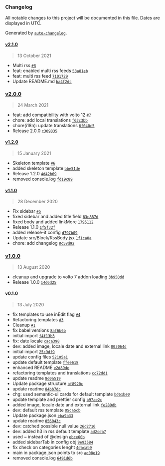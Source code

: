 ### Changelog

All notable changes to this project will be documented in this file. Dates are displayed in UTC.

Generated by [`auto-changelog`](https://github.com/CookPete/auto-changelog).

#### [v2.1.0](https://github.com/RedTurtle/volto-rss-block/compare/v2.0.0...v2.1.0)

> 13 October 2021

- Multi rss [`#8`](https://github.com/RedTurtle/volto-rss-block/pull/8)
- feat: enabled multi rss feeds [`53a81eb`](https://github.com/RedTurtle/volto-rss-block/commit/53a81eb3d1940d74f2e9d9d8b9f37dd709a4ba56)
- feat: multi rss feed [`7101729`](https://github.com/RedTurtle/volto-rss-block/commit/71017290fc9b875b356237a2743b46870704cce0)
- Update README.md [`ba4f2dc`](https://github.com/RedTurtle/volto-rss-block/commit/ba4f2dc200eb5ee1c79d2be63a5512b358d41dd8)

### [v2.0.0](https://github.com/RedTurtle/volto-rss-block/compare/v1.2.0...v2.0.0)

> 24 March 2021

- feat: add compatibility with volto 12 [`#7`](https://github.com/RedTurtle/volto-rss-block/pull/7)
- chore: add local translations [`f63c3bb`](https://github.com/RedTurtle/volto-rss-block/commit/f63c3bb09d3b74671c2c76110f21c941864e2db1)
- chore(i18n): update translations [`6f040c5`](https://github.com/RedTurtle/volto-rss-block/commit/6f040c578d5a900597d13ff20a388e7383a15108)
- Release 2.0.0 [`c309835`](https://github.com/RedTurtle/volto-rss-block/commit/c309835bf876e1ccb9fd3f6b07906ff10c2560c9)

#### [v1.2.0](https://github.com/RedTurtle/volto-rss-block/compare/v1.1.0...v1.2.0)

> 15 January 2021

- Skeleton template [`#6`](https://github.com/RedTurtle/volto-rss-block/pull/6)
- added skeleton template [`bbe51de`](https://github.com/RedTurtle/volto-rss-block/commit/bbe51de6b59c1d0a5606195cb80d6f278a173851)
- Release 1.2.0 [`4d42b69`](https://github.com/RedTurtle/volto-rss-block/commit/4d42b69359f0cd327e5b66d748051d714ec63910)
- removed console.log [`fd19c89`](https://github.com/RedTurtle/volto-rss-block/commit/fd19c892bd96729cfd736cee1eef90d7ee61f987)

#### [v1.1.0](https://github.com/RedTurtle/volto-rss-block/compare/v1.0.0...v1.1.0)

> 28 December 2020

- Fix sidebar [`#5`](https://github.com/RedTurtle/volto-rss-block/pull/5)
- fixed sidebar and added title field [`63e887d`](https://github.com/RedTurtle/volto-rss-block/commit/63e887d2764597e0a8b1742bb5b4817e5f450ebe)
- fixed body and added linkMore [`1795112`](https://github.com/RedTurtle/volto-rss-block/commit/1795112a7d0b3ed19a6713d1deec6fb09fea1146)
- Release 1.1.0 [`1f5f32f`](https://github.com/RedTurtle/volto-rss-block/commit/1f5f32f29e72a07162919a883531e570c0fde3fd)
- added release-it config [`d797b09`](https://github.com/RedTurtle/volto-rss-block/commit/d797b09345f7ff5aa93031fb6a024e6003d940a2)
- Update src/Block/RssBody.jsx [`1f1ca0a`](https://github.com/RedTurtle/volto-rss-block/commit/1f1ca0a3c1daa8cff1a1748d4e667681f47b53a4)
- chore: add changelog [`8c58d92`](https://github.com/RedTurtle/volto-rss-block/commit/8c58d920facffb414e3e54969dc3f7328d4e2ca5)

### [v1.0.0](https://github.com/RedTurtle/volto-rss-block/compare/v0.1.0...v1.0.0)

> 13 August 2020

- cleanup and upgrade to volto 7 addon loading [`3b950dd`](https://github.com/RedTurtle/volto-rss-block/commit/3b950dd78290ace0441085e0426cc23602e5beaa)
- Release 1.0.0 [`14d6d25`](https://github.com/RedTurtle/volto-rss-block/commit/14d6d25a5eab6c7dd60be1aff6bfc9a2b44eefb7)

#### v0.1.0

> 13 July 2020

- fix templates to use inEdit flag [`#4`](https://github.com/RedTurtle/volto-rss-block/pull/4)
- Refactoring templates [`#3`](https://github.com/RedTurtle/volto-rss-block/pull/3)
- Cleanup [`#1`](https://github.com/RedTurtle/volto-rss-block/pull/1)
- fix babel versions [`8af6b6b`](https://github.com/RedTurtle/volto-rss-block/commit/8af6b6b546e43937dd6f46a33e9bb9a2ce3e10cd)
- initial import [`f4f13b3`](https://github.com/RedTurtle/volto-rss-block/commit/f4f13b391a435aab72cc9b4a0a028f2efa1e4bec)
- fix: date locale [`caca398`](https://github.com/RedTurtle/volto-rss-block/commit/caca398b7768c4ce8ad10cfe956e7d481a84d749)
- dev: added image, locale date and external link [`003064d`](https://github.com/RedTurtle/volto-rss-block/commit/003064d47888951476ddee3e27fe6dceecc01e0a)
- initial import [`25c9df9`](https://github.com/RedTurtle/volto-rss-block/commit/25c9df97db0ced893644d89f4ee56d1061ee095c)
- update config files [`52105a1`](https://github.com/RedTurtle/volto-rss-block/commit/52105a13e1339ec39fb986bbe69c63ed67d09af0)
- update default template [`ffee618`](https://github.com/RedTurtle/volto-rss-block/commit/ffee618e473bf7f57560dee464d1529e2f41c960)
- enhanced README [`e2d89de`](https://github.com/RedTurtle/volto-rss-block/commit/e2d89debccfa924f249895b6a59b2c1775b1a147)
- refactoring templates and translations [`cc72dd1`](https://github.com/RedTurtle/volto-rss-block/commit/cc72dd189fd97906e5e76ad89f7269028a72b9be)
- update readme [`8d0a519`](https://github.com/RedTurtle/volto-rss-block/commit/8d0a51918e334211c52226574c7f2aa1bddc39da)
- Update package structure [`bf8920c`](https://github.com/RedTurtle/volto-rss-block/commit/bf8920c67edd503f6fa8dd40767eccaad8e6fd23)
- update readme [`84bb7dc`](https://github.com/RedTurtle/volto-rss-block/commit/84bb7dcb1dfe7ce905831ce42685863f75034b76)
- chg: used semantic-ui cards for default template [`bd61be0`](https://github.com/RedTurtle/volto-rss-block/commit/bd61be0e1a82e95bf31b585937ed54dadab48cc0)
- update template and prettier config [`b97ae2c`](https://github.com/RedTurtle/volto-rss-block/commit/b97ae2c2e164865bb4fdbbd08d4a8e74142b28b4)
- added image, locale date and external link [`fe289db`](https://github.com/RedTurtle/volto-rss-block/commit/fe289db20d9d3e9056f115ce2e9331de8c28d20c)
- dev: default rss template [`05ca5cb`](https://github.com/RedTurtle/volto-rss-block/commit/05ca5cb5cb3dd31f4db150a7d8a6a1801698c4a6)
- Update package.json [`eba9a33`](https://github.com/RedTurtle/volto-rss-block/commit/eba9a339d769a38bcd04a85091d19eca8ebf5d96)
- update readme [`056043c`](https://github.com/RedTurtle/volto-rss-block/commit/056043c905177448881c8047f9509b8b2624f59e)
- dev: catched possible null value [`26d2716`](https://github.com/RedTurtle/volto-rss-block/commit/26d2716a196ed998c9d33eff808bd2c59d93e375)
- dev: added h3 in rss default template [`ad2cda7`](https://github.com/RedTurtle/volto-rss-block/commit/ad2cda75e21a5701d706ab2f4bfbda3ad26d4216)
- used ~ instead of @design [`ebce60b`](https://github.com/RedTurtle/volto-rss-block/commit/ebce60ba9e3506de6662a958b7ccd3bb9e6e539e)
- added sidebarTab in config obj [`9e93584`](https://github.com/RedTurtle/volto-rss-block/commit/9e9358486a76b46daf34c779604f61d4fea5b2d9)
- fix check on categories lenght [`4dacab9`](https://github.com/RedTurtle/volto-rss-block/commit/4dacab97370ae69ea4f965fa66a8cc01141b7b11)
- main in package.json points to src [`ad08e19`](https://github.com/RedTurtle/volto-rss-block/commit/ad08e193e9d26c9ccfa19138aee0e22e10544f4c)
- removed console.log [`6491d6b`](https://github.com/RedTurtle/volto-rss-block/commit/6491d6b8cc5ba3444b91788bdba1e3627a6ba450)
